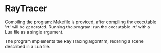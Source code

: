 # RayTracer
Compiling the program: Makefile is provided, after compiling the executable 'rt' will be generated.
Running the program: run the executable 'rt' with a Lua file as a single argument.

The program implements the Ray Tracing algorithm, redering a scene described in a Lua file.
